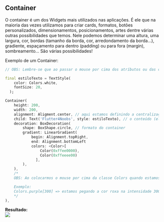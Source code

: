 ## Container

O container é um dos Widgets mais utilizados nas aplicações. É ele que na maioria das vezes utilizamos para criar cards, formatos, botões personalizados, dimensionamentos, posicionamentos, artes dentre várias outras possibilidades que temos.
Nele podemos determinar uma altura, uma largura, cor, bordas (tamanho da borda, cor, arredondamento da borda...), gradiente, espaçamento para dentro (padding) ou para fora (margin), sombreamento... São várias possibilidades!

Exemplo de um Container:

```dart
// OBS: Lembre-se que ao passar o mouse por cima dos atríbutos ou das classes/Widgets, você pode ver os parâmetro que recebe e o tipo de retorno

final estiloTexto = TextStyle(
    color: Colors.white,
    fontSize: 20,
  );

Container(
    height: 200,
    width: 200,
    alignment: Aligment.center, // aqui estamos definindo a centralização dos elementos filhos do container
    child: Text('Flutter4Noobs', style: estiloTexto), // o conteúdo (elementos filhos) do Container é apenas um texto escrito 'Flutter4Noobs'
    decoration: BoxDecoration(
        shape: BoxShape.circle, // formato do container
        gradient: LinearGradient(
            begin: Alignment.topRight,
            end: Alignment.bottomLeft
            colors: <Color>[
                Color(0xffee0000),
                Color(0xffeeee00)
              ],
        ),
    ),
    /*
    OBS: Ao colocarmos o mouse por cima da classe Colors quando estamos utilizando alguma cor, podemos ver uma paleta de cores contendo a intensidade de cada uma.

    Exemplo:
    Colors.purple[300] => estamos pegando a cor roxa na intensidade 300.
    */
),
```

<b>Resultado:</b> </br>
<img src='../../../assets/container1.jpg'/>
